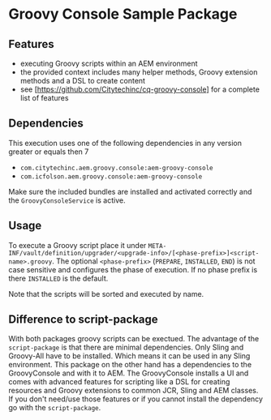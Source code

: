# Groovy Console Sample Package

## Features

- executing Groovy scripts within an AEM environment
- the provided context includes many helper methods, Groovy extension methods and a DSL to create content
- see [https://github.com/Citytechinc/cq-groovy-console] for a complete list of features

## Dependencies

This execution uses one of the following dependencies in any version greater or equals then 7 

- `com.citytechinc.aem.groovy.console:aem-groovy-console`
- `com.icfolson.aem.groovy.console:aem-groovy-console`

Make sure the included bundles are installed and activated correctly and the `GroovyConsoleService` is active.

## Usage

To execute a Groovy script place it under `META-INF/vault/definition/upgrader/<upgrade-info>/[<phase-prefix>]<script-name>.groovy`. The optional `<phase-prefix>` (`PREPARE`, `INSTALLED`, `END`) is not case sensitive and configures the phase of execution. If no phase prefix is there `INSTALLED` is the default. 

Note that the scripts will be sorted and executed by name.

## Difference to script-package

With both packages groovy scripts can be exectued. The advantage of the `script-package` is that there are minimal dependencies. Only Sling and Groovy-All have to be installed. Which means it can be used in any Sling environment. This package on the other hand has a dependencies to the GroovyConsole and with it to AEM. The GroovyConsole installs a UI and comes with advanced features for scripting like a DSL for creating resources and Groovy extensions to common JCR, Sling and AEM classes. If you don't need/use those features or if you cannot install the dependency go with the `script-package`.
